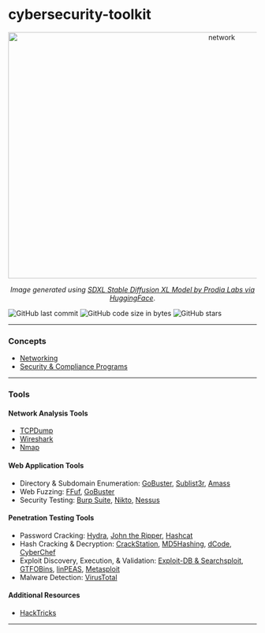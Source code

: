 # cybersecurity-toolkit

<p align='center'><img src="https://github.com/kariemoorman/cybersecurity-toolkit/blob/main/images/network_capture.png?raw=true" alt="network" style="height:500px; width:850px;"/></p>

<p align='center'><i>Image generated using <a href='https://huggingface.co/spaces/prodia/sdxl-stable-diffusion-xl'>SDXL Stable Diffusion XL Model by Prodia Labs via HuggingFace</a></i>.</p>

![GitHub last commit](https://img.shields.io/github/last-commit/kariemoorman/cybersecurity-toolkit)
![GitHub code size in bytes](https://img.shields.io/github/languages/code-size/kariemoorman/cybersecurity-toolkit)
![GitHub stars](https://img.shields.io/github/stars/kariemoorman/cybersecurity-toolkit?style=social)

---

### Concepts
- [Networking](https://github.com/kariemoorman/cybersecurity-toolkit/blob/main/concepts/networking.md)
- [Security & Compliance Programs](https://github.com/kariemoorman/cybersecurity-toolkit/blob/main/concepts/compliance.md)
  
---

### Tools 

#### Network Analysis Tools
- [TCPDump](https://github.com/kariemoorman/cybersecurity-toolkit/blob/main/tools/tcpdump.md)
- [Wireshark](https://github.com/kariemoorman/cybersecurity-toolkit/blob/main/tools/wireshark.md)
- [Nmap](https://github.com/kariemoorman/cybersecurity-toolkit/blob/main/tools/nmap.md)

#### Web Application Tools
- Directory & Subdomain Enumeration: [GoBuster](https://github.com/kariemoorman/cybersecurity-toolkit/blob/main/tools/gobuster.md), [Sublist3r](https://github.com/aboul3la/Sublist3r), [Amass](https://github.com/owasp-amass/amass)
- Web Fuzzing: [FFuf](https://github.com/ffuf/ffuf), [GoBuster](https://github.com/kariemoorman/cybersecurity-toolkit/blob/main/tools/gobuster.md)
- Security Testing: [Burp Suite](https://portswigger.net/), [Nikto](https://www.mankier.com/1/nikto), [Nessus](https://www.tenable.com/products/nessus)

#### Penetration Testing Tools
- Password Cracking: [Hydra](https://github.com/kariemoorman/cybersecurity-toolkit/blob/main/tools/password_cracking.md#hydra), [John the Ripper](https://github.com/kariemoorman/cybersecurity-toolkit/blob/main/tools/password_cracking.md#john-the-ripper), [Hashcat](https://github.com/kariemoorman/cybersecurity-toolkit/blob/main/tools/password_cracking.md#hashcat)
- Hash Cracking & Decryption: [CrackStation](https://crackstation.net/), [MD5Hashing](https://md5hashing.net/), [dCode](https://www.dcode.fr/), [CyberChef](https://gchq.github.io/CyberChef/)
- Exploit Discovery, Execution, & Validation: [Exploit-DB & Searchsploit](https://www.exploit-db.com/), [GTFOBins](https://gtfobins.github.io/), [linPEAS](https://github.com/carlospolop/PEASS-ng/tree/master/linPEAS), [Metasploit](https://www.metasploit.com/)
- Malware Detection: [VirusTotal](https://www.virustotal.com)

#### Additional Resources
- [HackTricks](https://book.hacktricks.xyz/)


---
